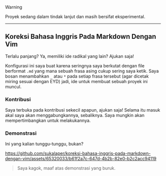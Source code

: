 > [!WARNING]  
> Proyek sedang dalam tindak lanjut dan masih bersifat eksperimental.

---

## Koreksi Bahasa Inggris Pada Markdown Dengan Vim

Terlalu panjang? Ya, memiliki ide radikal yang lain? Ajukan saja! 

Konfigurasi ini saya buat karena seringnya saya berkutat dengan file berformat `.md` yang mana sebuah frasa asing cukup sering saya ketik. Saya bosan menambahkan `_` atau `*` pada setiap frasa tersebut (agar dicetak miring sesuai dengan EYD) jadi, ide untuk membuat sebuah proyek ini muncul.

### Kontribusi

Saya terbuka pada kontribusi sekecil apapun, ajukan saja! Selama itu masuk akal saya akan menggabungkannya, sebaliknya. Saya mungkin akan mempertimbangkan untuk melakukannya.

### Demonstrasi

Ini yang kalian tunggu-tunggu, bukan?

https://github.com/sukalaper/koreksi-bahasa-inggris-pada-markdown-dengan-vim/assets/65320033/b61f2a7c-647d-4b2b-82e0-b2c2acc94119

> Saya kagok, maaf atas demonstrasi yang buruk.
